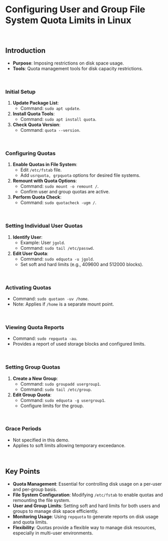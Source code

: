 # Configuring User and Group File System Quota Limits in Linux

<br>

## **Introduction**

- **Purpose**: Imposing restrictions on disk space usage.
- **Tools**: Quota management tools for disk capacity restrictions.

<br>

### **Initial Setup**

1. **Update Package List**:
   - Command: `sudo apt update`.
2. **Install Quota Tools**:
   - Command: `sudo apt install quota`.
3. **Check Quota Version**:
   - Command: `quota --version`.

<br>

### **Configuring Quotas**

1. **Enable Quotas in File System**:
   - Edit `/etc/fstab` file.
   - Add `usrquota, grpquota` options for desired file systems.
2. **Remount with Quota Options**:
   - Command: `sudo mount -o remount /`.
   - Confirm user and group quotas are active.
3. **Perform Quota Check**:
   - Command: `sudo quotacheck -ugm /`.

<br>

### **Setting Individual User Quotas**

1. **Identify User**:
   - Example: User `jgold`.
   - Command: `sudo tail /etc/passwd`.
2. **Edit User Quota**:
   - Command: `sudo edquota -u jgold`.
   - Set soft and hard limits (e.g., 409600 and 512000 blocks).

<br>

### **Activating Quotas**

- Command: `sudo quotaon -uv /home`.
- Note: Applies if `/home` is a separate mount point.

<br>

### **Viewing Quota Reports**

- Command: `sudo repquota -au`.
- Provides a report of used storage blocks and configured limits.

<br>

### **Setting Group Quotas**

1. **Create a New Group**:
   - Command: `sudo groupadd usergroup1`.
   - Command: `sudo tail /etc/group`.
2. **Edit Group Quota**:
   - Command: `sudo edquota -g usergroup1`.
   - Configure limits for the group.

<br>

### **Grace Periods**

- Not specified in this demo.
- Applies to soft limits allowing temporary exceedance.

<br>

## Key Points

- **Quota Management**: Essential for controlling disk usage on a per-user and per-group basis.
- **File System Configuration**: Modifying `/etc/fstab` to enable quotas and remounting the file system.
- **User and Group Limits**: Setting soft and hard limits for both users and groups to manage disk space efficiently.
- **Monitoring Usage**: Using `repquota` to generate reports on disk usage and quota limits.
- **Flexibility**: Quotas provide a flexible way to manage disk resources, especially in multi-user environments.
